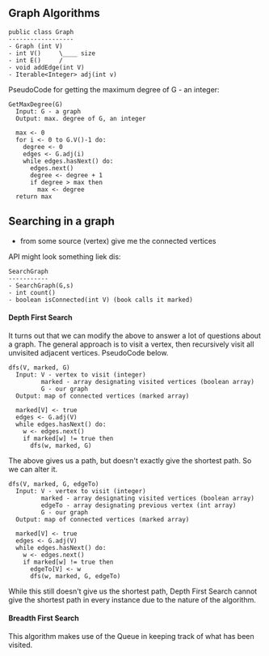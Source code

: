 ## Graph Algorithms
```
public class Graph
------------------
- Graph (int V)
- int V()     \____ size
- int E()     /
- void addEdge(int V)
- Iterable<Integer> adj(int v)
```
PseudoCode for getting the maximum degree of G - an integer:

```
GetMaxDegree(G)
  Input: G - a graph
  Output: max. degree of G, an integer

  max <- 0
  for i <- 0 to G.V()-1 do:
    degree <- 0
    edges <- G.adj(i)
    while edges.hasNext() do:
      edges.next()
      degree <- degree + 1
      if degree > max then
        max <- degree
  return max
```

## Searching in a graph
- from some source (vertex) give me the connected vertices

API might look something liek dis:
```
SearchGraph
-----------
- SearchGraph(G,s)
- int count()
- boolean isConnected(int V) (book calls it marked)
```

#### Depth First Search

It turns out that we can modify the above to answer a lot of questions about a graph. The general approach is to visit a vertex, then recursively visit all unvisited adjacent vertices. PseudoCode below.

```
dfs(V, marked, G)
  Input: V - vertex to visit (integer)
         marked - array designating visited vertices (boolean array)
         G - our graph
  Output: map of connected vertices (marked array)

  marked[V] <- true
  edges <- G.adj(V)
  while edges.hasNext() do:
    w <- edges.next()
    if marked[w] != true then
      dfs(w, marked, G)

```

The above gives us a path, but doesn't exactly give the shortest path. So we can alter it.

```
dfs(V, marked, G, edgeTo)
  Input: V - vertex to visit (integer)
         marked - array designating visited vertices (boolean array)
         edgeTo - array designating previous vertex (int array)
         G - our graph
  Output: map of connected vertices (marked array)

  marked[V] <- true
  edges <- G.adj(V)
  while edges.hasNext() do:
    w <- edges.next()
    if marked[w] != true then
      edgeTo[V] <- w
      dfs(w, marked, G, edgeTo)

```

While this still doesn't give us the shortest path, Depth First Search cannot give the shortest path in every instance due to the nature of the algorithm.

#### Breadth First Search
This algorithm makes use of the Queue in keeping track of what has been visited.
